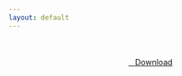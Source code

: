 ```yaml
---
layout: default
---
```


<br />

<br />

<center>
<a href="https://drive.google.com/uc?authuser=0&id=1PvqZRjVljlp4yoYttXnuhV5sZHy3zyEr&export=download" class="hbt"><i class="fa fa-chevron-down" aria-hidden="true"></i>&nbsp; &nbsp;Download</a>
</center><br />

<br />
